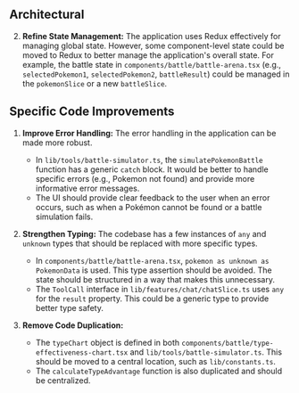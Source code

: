 
## Architectural

2.  **Refine State Management:** The application uses Redux effectively for managing global state. However, some component-level state could be moved to Redux to better manage the application's overall state. For example, the battle state in `components/battle/battle-arena.tsx` (e.g., `selectedPokemon1`, `selectedPokemon2`, `battleResult`) could be managed in the `pokemonSlice` or a new `battleSlice`.

## Specific Code Improvements

1.  **Improve Error Handling:** The error handling in the application can be made more robust.
    *   In `lib/tools/battle-simulator.ts`, the `simulatePokemonBattle` function has a generic `catch` block. It would be better to handle specific errors (e.g., Pokemon not found) and provide more informative error messages.
    *   The UI should provide clear feedback to the user when an error occurs, such as when a Pokémon cannot be found or a battle simulation fails.

2.  **Strengthen Typing:** The codebase has a few instances of `any` and `unknown` types that should be replaced with more specific types.
    *   In `components/battle/battle-arena.tsx`, `pokemon as unknown as PokemonData` is used. This type assertion should be avoided. The state should be structured in a way that makes this unnecessary.
    *   The `ToolCall` interface in `lib/features/chat/chatSlice.ts` uses `any` for the `result` property. This could be a generic type to provide better type safety.

3.  **Remove Code Duplication:**
    *   The `typeChart` object is defined in both `components/battle/type-effectiveness-chart.tsx` and `lib/tools/battle-simulator.ts`. This should be moved to a central location, such as `lib/constants.ts`.
    *   The `calculateTypeAdvantage` function is also duplicated and should be centralized.
